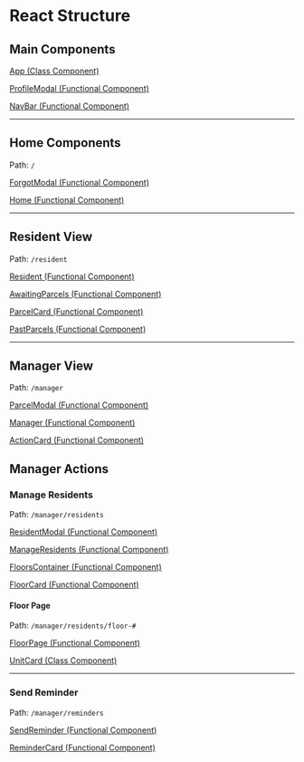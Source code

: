 # React Structure

## Main Components

[App (Class Component)](./src/index.js)

[ProfileModal (Functional Component)](./src/components/profileModal.js)

[NavBar (Functional Component)](./src/components/navBar.js)

---

## Home Components

Path: `/`

[ForgotModal (Functional Component)](./src/components/forgotModal.js)

[Home (Functional Component)](./src/components/home.js)

---

## Resident View

Path: `/resident`

[Resident (Functional Component)](./src/components/resident.js)

[AwaitingParcels (Functional Component)](./src/components/awaitingParcels.js)

[ParcelCard (Functional Component)](./src/components/parcelCard.js)

[PastParcels (Functional Component)](./src/components/pastParcels.js)

---

## Manager View

Path: `/manager`

[ParcelModal (Functional Component)](./src/components/parcelModal.js)

[Manager (Functional Component)](./src/components/manager.js)

[ActionCard (Functional Component)](./src/components/actionCard.js)

## Manager Actions

### Manage Residents

Path: `/manager/residents`

[ResidentModal (Functional Component)](./src/components/residentModal.js)

[ManageResidents (Functional Component)](./src/components/manageResidents.js)

[FloorsContainer (Functional Component)](./src/components/floorsContainer.js)

[FloorCard (Functional Component)](./src/components/floorCard.js)

#### Floor Page

Path: `/manager/residents/floor-#`

[FloorPage (Functional Component)](./src/components/floorPage.js)

[UnitCard (Class Component)](./src/components/unitCard.js)

---

### Send Reminder

Path: `/manager/reminders`

[SendReminder (Functional Component)](./src/components/sendReminder.js)

[ReminderCard (Functional Component)](./src/components/reminderCard.js)